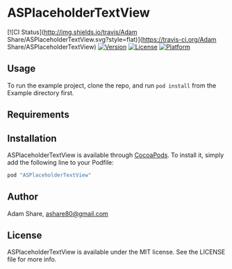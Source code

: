 # ASPlaceholderTextView

[![CI Status](http://img.shields.io/travis/Adam Share/ASPlaceholderTextView.svg?style=flat)](https://travis-ci.org/Adam Share/ASPlaceholderTextView)
[![Version](https://img.shields.io/cocoapods/v/ASPlaceholderTextView.svg?style=flat)](http://cocoapods.org/pods/ASPlaceholderTextView)
[![License](https://img.shields.io/cocoapods/l/ASPlaceholderTextView.svg?style=flat)](http://cocoapods.org/pods/ASPlaceholderTextView)
[![Platform](https://img.shields.io/cocoapods/p/ASPlaceholderTextView.svg?style=flat)](http://cocoapods.org/pods/ASPlaceholderTextView)

## Usage

To run the example project, clone the repo, and run `pod install` from the Example directory first.

## Requirements

## Installation

ASPlaceholderTextView is available through [CocoaPods](http://cocoapods.org). To install
it, simply add the following line to your Podfile:

```ruby
pod "ASPlaceholderTextView"
```

## Author

Adam Share, ashare80@gmail.com

## License

ASPlaceholderTextView is available under the MIT license. See the LICENSE file for more info.
